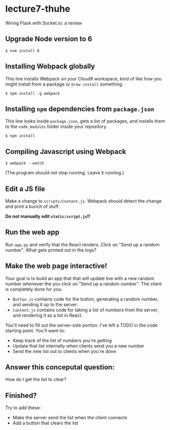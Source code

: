 # lecture7-thuhe

Wiring Flask with Socket.io: a review

## Upgrade Node version to 6

```$ nvm install 6```

## Installing Webpack globally

This line installs Webpack on your Cloud9 workspace, kind of like how you might
install from a package or `brew install` something.

```$ npm install -g webpack```

## Installing `npm` dependencies from `package.json`

This line looks inside `package.json`, gets a list of packages, and installs them
to the `node_modules` folder inside your repository.

```$ npm install```

## Compiling Javascript using Webpack

```$ webpack --watch```

(The program should not stop running. Leave it running.)

## Edit a JS file

Make a change to `scripts/Content.js`. Webpack should detect the change and
print a bunch of stuff.

**Do not manually edit `static/script.js`!!**

## Run the web app

Run `app.py` and verify that the React renders. Click on "Send up a random
number". What gets printed out in the logs?

## Make the web page interactive!

Your goal is to build an app that that will update live with a new random number whenever
the you click on "Send up a random number". The client is completely done for you:

* `Button.js` contains code for the button, generating a random number, and
sending it up to the server.
* `Content.js` contains code for taking a list of numbers from the server, and
rendering it as a list in React.

You'll need to fill out the server-side portion. I've left a TODO in the code
starting point. You'll want to:

* Keep track of the list of numbers you're getting
* Update that list internally when clients send you a new number
* Send the new list out to clients when you're done

## Answer this conceputal question:

How do I get the list to clear?

## Finished?

Try to add these:

* Make the server send the list when the client connects
* Add a button that clears the list
